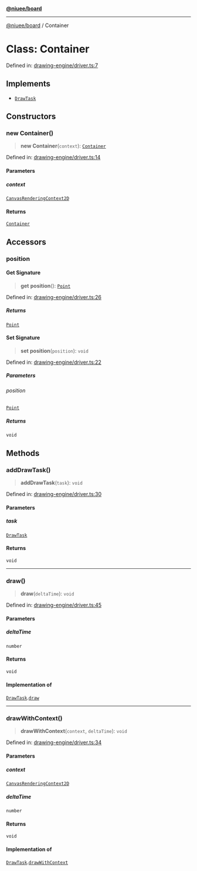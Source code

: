 [**@niuee/board**](../README.md)

***

[@niuee/board](../globals.md) / Container

# Class: Container

Defined in: [drawing-engine/driver.ts:7](https://github.com/niuee/board/blob/a0a1179721d4f4b943b6a9bc156753ac9737e502/src/drawing-engine/driver.ts#L7)

## Implements

- [`DrawTask`](../interfaces/DrawTask.md)

## Constructors

### new Container()

> **new Container**(`context`): [`Container`](Container.md)

Defined in: [drawing-engine/driver.ts:14](https://github.com/niuee/board/blob/a0a1179721d4f4b943b6a9bc156753ac9737e502/src/drawing-engine/driver.ts#L14)

#### Parameters

##### context

[`CanvasRenderingContext2D`](https://developer.mozilla.org/docs/Web/API/CanvasRenderingContext2D)

#### Returns

[`Container`](Container.md)

## Accessors

### position

#### Get Signature

> **get** **position**(): [`Point`](../type-aliases/Point.md)

Defined in: [drawing-engine/driver.ts:26](https://github.com/niuee/board/blob/a0a1179721d4f4b943b6a9bc156753ac9737e502/src/drawing-engine/driver.ts#L26)

##### Returns

[`Point`](../type-aliases/Point.md)

#### Set Signature

> **set** **position**(`position`): `void`

Defined in: [drawing-engine/driver.ts:22](https://github.com/niuee/board/blob/a0a1179721d4f4b943b6a9bc156753ac9737e502/src/drawing-engine/driver.ts#L22)

##### Parameters

###### position

[`Point`](../type-aliases/Point.md)

##### Returns

`void`

## Methods

### addDrawTask()

> **addDrawTask**(`task`): `void`

Defined in: [drawing-engine/driver.ts:30](https://github.com/niuee/board/blob/a0a1179721d4f4b943b6a9bc156753ac9737e502/src/drawing-engine/driver.ts#L30)

#### Parameters

##### task

[`DrawTask`](../interfaces/DrawTask.md)

#### Returns

`void`

***

### draw()

> **draw**(`deltaTime`): `void`

Defined in: [drawing-engine/driver.ts:45](https://github.com/niuee/board/blob/a0a1179721d4f4b943b6a9bc156753ac9737e502/src/drawing-engine/driver.ts#L45)

#### Parameters

##### deltaTime

`number`

#### Returns

`void`

#### Implementation of

[`DrawTask`](../interfaces/DrawTask.md).[`draw`](../interfaces/DrawTask.md#draw)

***

### drawWithContext()

> **drawWithContext**(`context`, `deltaTime`): `void`

Defined in: [drawing-engine/driver.ts:34](https://github.com/niuee/board/blob/a0a1179721d4f4b943b6a9bc156753ac9737e502/src/drawing-engine/driver.ts#L34)

#### Parameters

##### context

[`CanvasRenderingContext2D`](https://developer.mozilla.org/docs/Web/API/CanvasRenderingContext2D)

##### deltaTime

`number`

#### Returns

`void`

#### Implementation of

[`DrawTask`](../interfaces/DrawTask.md).[`drawWithContext`](../interfaces/DrawTask.md#drawwithcontext)

